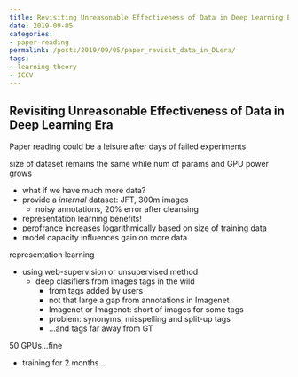 ```yaml
---
title: Revisiting Unreasonable Effectiveness of Data in Deep Learning Era
date: 2019-09-05
categories:
- paper-reading
permalink: /posts/2019/09/05/paper_revisit_data_in_DLera/
tags:
- learning theory
- ICCV
---
```


## Revisiting Unreasonable Effectiveness of Data in Deep Learning Era

Paper reading could be a leisure after days of failed experiments

size of dataset remains the same while num of params and GPU power grows
- what if we have much more data?
- provide a *internal* dataset: JFT, 300m images
    - noisy annotations, 20% error after cleansing
- representation learning benefits!
- perofrance increases logarithmically based on size of training data
- model capacity influences gain on more data

representation learning
- using web-supervision or unsupervised method
    - deep clasifiers from images tags in the wild
        - from tags added by users
        - not that large a gap from annotations in Imagenet
        - Imagenet or Imagenot: short of images for some tags
        - problem: synonyms, misspelling and split-up tags
        - ...and tags far away from GT

50 GPUs...fine
- training for 2 months...
